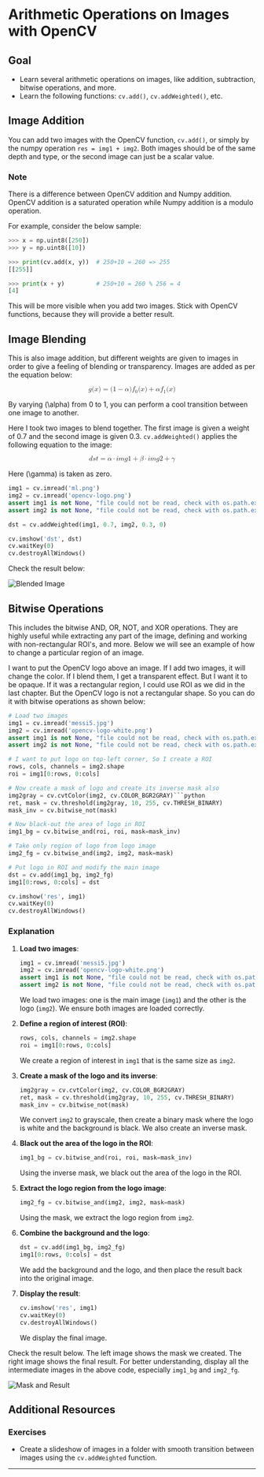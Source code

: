 # Arithmetic Operations on Images with OpenCV

## Goal

- Learn several arithmetic operations on images, like addition, subtraction, bitwise operations, and more.
- Learn the following functions: `cv.add()`, `cv.addWeighted()`, etc.

## Image Addition

You can add two images with the OpenCV function, `cv.add()`, or simply by the numpy operation `res = img1 + img2`. Both images should be of the same depth and type, or the second image can just be a scalar value.

### Note

There is a difference between OpenCV addition and Numpy addition. OpenCV addition is a saturated operation while Numpy addition is a modulo operation.

For example, consider the below sample:

```python
>>> x = np.uint8([250])
>>> y = np.uint8([10])

>>> print(cv.add(x, y))  # 250+10 = 260 => 255
[[255]]

>>> print(x + y)         # 250+10 = 260 % 256 = 4
[4]
```

This will be more visible when you add two images. Stick with OpenCV functions, because they will provide a better result.

## Image Blending

This is also image addition, but different weights are given to images in order to give a feeling of blending or transparency. Images are added as per the equation below:

<math xmlns="http://www.w3.org/1998/Math/MathML" display="block">
  <mi>g</mi>
  <mo stretchy="false">(</mo>
  <mi>x</mi>
  <mo stretchy="false">)</mo>
  <mo>=</mo>
  <mo stretchy="false">(</mo>
  <mn>1</mn>
  <mo>&#x2212;</mo>
  <mi>&#x3B1;</mi>
  <mo stretchy="false">)</mo>
  <msub>
    <mi>f</mi>
    <mrow>
      <mn>0</mn>
    </mrow>
  </msub>
  <mo stretchy="false">(</mo>
  <mi>x</mi>
  <mo stretchy="false">)</mo>
  <mo>+</mo>
  <mi>&#x3B1;</mi>
  <msub>
    <mi>f</mi>
    <mrow>
      <mn>1</mn>
    </mrow>
  </msub>
  <mo stretchy="false">(</mo>
  <mi>x</mi>
  <mo stretchy="false">)</mo>
</math>

By varying \(\alpha\) from 0 to 1, you can perform a cool transition between one image to another.

Here I took two images to blend together. The first image is given a weight of 0.7 and the second image is given 0.3. `cv.addWeighted()` applies the following equation to the image:

<math xmlns="http://www.w3.org/1998/Math/MathML" display="block">
  <mi>d</mi>
  <mi>s</mi>
  <mi>t</mi>
  <mo>=</mo>
  <mi>&#x3B1;</mi>
  <mo>&#x22C5;</mo>
  <mi>i</mi>
  <mi>m</mi>
  <mi>g</mi>
  <mn>1</mn>
  <mo>+</mo>
  <mi>&#x3B2;</mi>
  <mo>&#x22C5;</mo>
  <mi>i</mi>
  <mi>m</mi>
  <mi>g</mi>
  <mn>2</mn>
  <mo>+</mo>
  <mi>&#x3B3;</mi>
</math>

Here \(\gamma\) is taken as zero.

```python
img1 = cv.imread('ml.png')
img2 = cv.imread('opencv-logo.png')
assert img1 is not None, "file could not be read, check with os.path.exists()"
assert img2 is not None, "file could not be read, check with os.path.exists()"

dst = cv.addWeighted(img1, 0.7, img2, 0.3, 0)

cv.imshow('dst', dst)
cv.waitKey(0)
cv.destroyAllWindows()
```

Check the result below:

![Blended Image](https://docs.opencv.org/4.x/blending.jpg)

## Bitwise Operations

This includes the bitwise AND, OR, NOT, and XOR operations. They are highly useful while extracting any part of the image, defining and working with non-rectangular ROI's, and more. Below we will see an example of how to change a particular region of an image.

I want to put the OpenCV logo above an image. If I add two images, it will change the color. If I blend them, I get a transparent effect. But I want it to be opaque. If it was a rectangular region, I could use ROI as we did in the last chapter. But the OpenCV logo is not a rectangular shape. So you can do it with bitwise operations as shown below:

````python
# Load two images
img1 = cv.imread('messi5.jpg')
img2 = cv.imread('opencv-logo-white.png')
assert img1 is not None, "file could not be read, check with os.path.exists()"
assert img2 is not None, "file could not be read, check with os.path.exists()"

# I want to put logo on top-left corner, So I create a ROI
rows, cols, channels = img2.shape
roi = img1[0:rows, 0:cols]

# Now create a mask of logo and create its inverse mask also
img2gray = cv.cvtColor(img2, cv.COLOR_BGR2GRAY)```python
ret, mask = cv.threshold(img2gray, 10, 255, cv.THRESH_BINARY)
mask_inv = cv.bitwise_not(mask)

# Now black-out the area of logo in ROI
img1_bg = cv.bitwise_and(roi, roi, mask=mask_inv)

# Take only region of logo from logo image
img2_fg = cv.bitwise_and(img2, img2, mask=mask)

# Put logo in ROI and modify the main image
dst = cv.add(img1_bg, img2_fg)
img1[0:rows, 0:cols] = dst

cv.imshow('res', img1)
cv.waitKey(0)
cv.destroyAllWindows()
````

### Explanation

1. **Load two images**:

   ```python
   img1 = cv.imread('messi5.jpg')
   img2 = cv.imread('opencv-logo-white.png')
   assert img1 is not None, "file could not be read, check with os.path.exists()"
   assert img2 is not None, "file could not be read, check with os.path.exists()"
   ```

   We load two images: one is the main image (`img1`) and the other is the logo (`img2`). We ensure both images are loaded correctly.

2. **Define a region of interest (ROI)**:

   ```python
   rows, cols, channels = img2.shape
   roi = img1[0:rows, 0:cols]
   ```

   We create a region of interest in `img1` that is the same size as `img2`.

3. **Create a mask of the logo and its inverse**:

   ```python
   img2gray = cv.cvtColor(img2, cv.COLOR_BGR2GRAY)
   ret, mask = cv.threshold(img2gray, 10, 255, cv.THRESH_BINARY)
   mask_inv = cv.bitwise_not(mask)
   ```

   We convert `img2` to grayscale, then create a binary mask where the logo is white and the background is black. We also create an inverse mask.

4. **Black out the area of the logo in the ROI**:

   ```python
   img1_bg = cv.bitwise_and(roi, roi, mask=mask_inv)
   ```

   Using the inverse mask, we black out the area of the logo in the ROI.

5. **Extract the logo region from the logo image**:

   ```python
   img2_fg = cv.bitwise_and(img2, img2, mask=mask)
   ```

   Using the mask, we extract the logo region from `img2`.

6. **Combine the background and the logo**:

   ```python
   dst = cv.add(img1_bg, img2_fg)
   img1[0:rows, 0:cols] = dst
   ```

   We add the background and the logo, and then place the result back into the original image.

7. **Display the result**:
   ```python
   cv.imshow('res', img1)
   cv.waitKey(0)
   cv.destroyAllWindows()
   ```
   We display the final image.

Check the result below. The left image shows the mask we created. The right image shows the final result. For better understanding, display all the intermediate images in the above code, especially `img1_bg` and `img2_fg`.

![Mask and Result](https://docs.opencv.org/4.x/overlay.jpg)

## Additional Resources

### Exercises

- Create a slideshow of images in a folder with smooth transition between images using the `cv.addWeighted` function.

---
